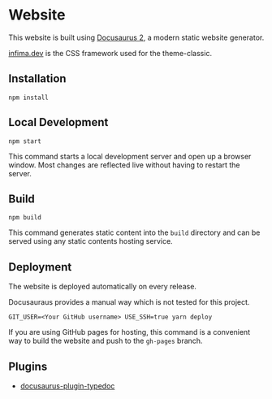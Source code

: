 # Website

This website is built using [Docusaurus 2](https://v2.docusaurus.io/), a modern static website generator.

[infima.dev](https://infima.dev/) is the CSS framework used for the theme-classic.

## Installation

```console
npm install
```

## Local Development

```console
npm start
```

This command starts a local development server and open up a browser window. Most changes are reflected live without having to restart the server.

## Build

```console
npm build
```

This command generates static content into the `build` directory and can be served using any static contents hosting service.

## Deployment

The website is deployed automatically on every release.

Docusauraus provides a manual way which is not tested for this project.

```console
GIT_USER=<Your GitHub username> USE_SSH=true yarn deploy
```

If you are using GitHub pages for hosting, this command is a convenient way to build the website and push to the `gh-pages` branch.

## Plugins

- [docusaurus-plugin-typedoc](https://github.com/tgreyuk/typedoc-plugin-markdown/tree/master/packages/docusaurus-plugin-typedoc)
